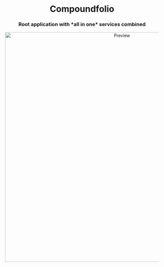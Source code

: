 <p align="center">
  <h1 align="center">
    Compoundfolio <br>
    <h3 align="center">Root application with *all in one* services combined</h3>
  </h1>
</p>
<p align="center">
  <img width="750" height="750" src="https://user-images.githubusercontent.com/30416868/198287647-8dfaa6e5-1471-4478-b536-6705738e512f.png" alt="Preview">
  </br>
</p>
